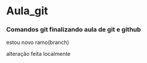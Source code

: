 # Aula_git
### Comandos git  finalizando aula de git e github


estou novo ramo(branch)

alteração feita localmente 